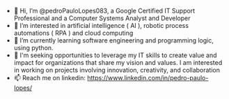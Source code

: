 - 👋 Hi, I’m @pedroPauloLopes083, a Google Certified IT Support Professional and a Computer Systems Analyst and Developer
- 👀 I’m interested in artificial intelligence ( AI ), robotic process automations ( RPA ) and cloud computing
- 🌱 I’m currently learning software engineering and programming logic, using python.
- 💞️ I'm seeking opportunities to leverage my IT skills to create value and impact for organizations that share my vision and values. I am interested in working on projects involving innovation, creativity, and collaboration
- 📫 Reach me on linkedin: https://www.linkedin.com/in/pedro-paulo-lopes/
